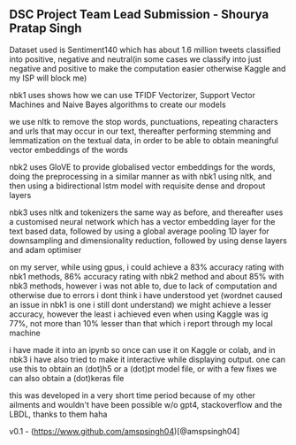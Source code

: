 ## DSC Project Team Lead Submission - Shourya Pratap Singh
Dataset used is Sentiment140 which has about 1.6 million tweets classified into positive, negative and neutral(in some cases we classify into just negative and positive to make the computation easier otherwise Kaggle and my ISP will block me)

nbk1 uses shows how we can use TFIDF Vectorizer, Support Vector Machines and Naive Bayes algorithms to create our models

we use nltk to remove the stop words, punctuations, repeating characters and urls that may occur in our text, thereafter performing stemming and lemmatization on the textual data, in order to be able to obtain meaningful vector embeddings of the words 


nbk2 uses GloVE to provide globalised vector embeddings for the words, doing the preprocessing in a similar manner as with nbk1 using nltk, and then using a bidirectional lstm model with requisite dense and dropout layers

nbk3 uses nltk and tokenizers the same way as before, and thereafter uses a customised neural network which has a vector embedding layer for the text based data, followed by using a global average pooling 1D layer for downsampling and dimensionality reduction, followed by using dense layers and adam optimiser


on my server, while using gpus, i could achieve a 83% accuracy rating with nbk1 methods, 86% accuracy rating with nbk2 method and about 85% with nbk3 methods, however i was not able to, due to lack of computation and otherwise due to errors i dont think i have understood yet (wordnet caused an issue in nbk1 is one i still dont understand) we might achieve a lesser accuracy, however the least i achieved even when using Kaggle was ig 77%, not more than 10% lesser than that which i report through my local machine

i have made it into an ipynb so once can use it on Kaggle or colab, and in nbk3 i have also tried to make it interactive while displaying output. one can use this to obtain an (dot)h5 or a (dot)pt model file, or with a few fixes we can also obtain a (dot)keras file

this was developed in a very short time period because of my other ailments and wouldn't have been possible w/o gpt4, stackoverflow and the LBDL, thanks to them haha 

v0.1 - (https://www.github.com/amspsingh04)[@amspsingh04]

